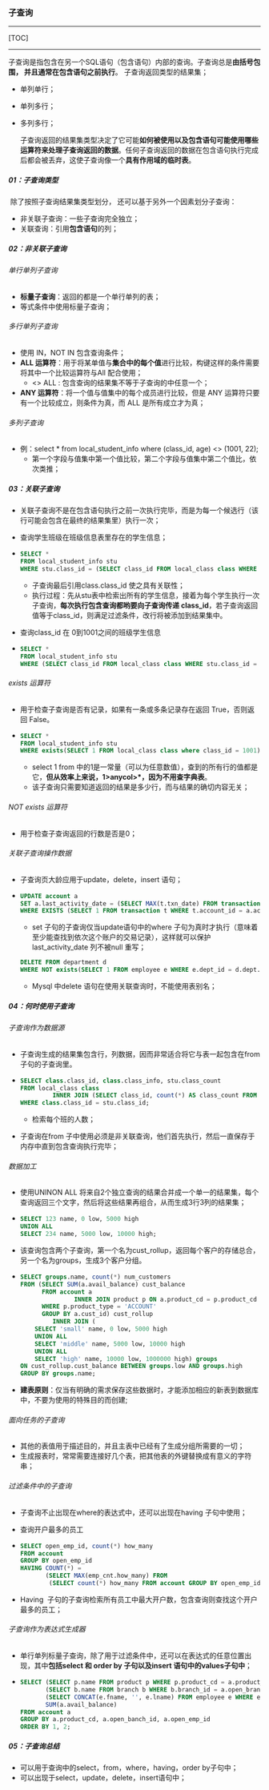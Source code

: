 ### 子查询

------

[TOC]

------

子查询是指包含在另一个SQL语句（包含语句）内部的查询。子查询总是**由括号包围， 并且通常在包含语句之前执行**。 子查询返回类型的结果集；

- 单列单行；
- 单列多行；
- 多列多行；

  子查询返回的结果集类型决定了它可能**如何被使用以及包含语句可能使用哪些运算符来处理子查询返回的数据**。任何子查询返回的数据在包含语句执行完成后都会被丢弃，这使子查询像一个**具有作用域的临时表**。

##### 01：子查询类型

​	 除了按照子查询结果集类型划分， 还可以基于另外一个因素划分子查询： 

- 非关联子查询：一些子查询完全独立；
- 关联查询：引用**包含语句**的列；

##### 02：非关联子查询

###### 单行单列子查询

- **标量子查询**：返回的都是一个单行单列的表；
- 等式条件中使用标量子查询；

###### 多行单列子查询

- 使用 IN，NOT IN 包含查询条件；
- **ALL 运算符**：用于将某单值与**集合中的每个值**进行比较，构键这样的条件需要将其中一个比较运算符与All 配合使用；
  - <> ALL : 包含查询的结果集不等于子查询的中任意一个；
- **ANY 运算符**：将一个值与值集中的每个成员进行比较，但是 ANY 运算符只要有一个比较成立，则条件为真，而 ALL 是所有成立才为真；

###### 多列子查询

- 例：select * from local_student_info where (class_id, age) <> (1001, 22);
  - 第一个字段与值集中第一个值比较，第二个字段与值集中第二个值比，依次类推；

##### 03：关联子查询

- 关联子查询不是在包含语句执行之前一次执行完毕，而是为每一个候选行（该行可能会包含在最终的结果集里）执行一次；

- 查询学生班级在班级信息表里存在的学生信息；

- ```sql
  SELECT *
  FROM local_student_info stu
  WHERE stu.class_id = (SELECT class_id FROM local_class class WHERE stu.class_id = class.class_id);
  ```

  - 子查询最后引用class.class_id  使之具有关联性；
  - 执行过程：先从stu表中检索出所有的学生信息，接着为每个学生执行一次子查询，**每次执行包含查询都哟要向子查询传递 class_id**，若子查询返回值等于class_id，则满足过滤条件，改行将被添加到结果集中。

- 查询class_id 在 0到1001之间的班级学生信息

- ```sql
  SELECT *
  FROM local_student_info stu
  WHERE (SELECT class_id FROM local_class class WHERE stu.class_id = class.class_id) BETWEEN 0 AND 1001;
  ```

###### exists 运算符

- 用于检查子查询是否有记录，如果有一条或多条记录存在返回 True，否则返回 False。

- ```sql
  SELECT *
  FROM local_student_info stu
  WHERE exists(SELECT 1 FROM local_class class where class_id = 1001)
  ```

  - select 1 from 中的1是一常量（可以为任意数值），查到的所有行的值都是它，**但从效率上来说，1>anycol>\*，因为不用查字典表**。 
  - 该子查询只需要知道返回的结果是多少行，而与结果的确切内容无关；

###### NOT  exists 运算符

- 用于检查子查询返回的行数是否是0；

###### 关联子查询操作数据

- 子查询页大龄应用于update，delete，insert 语句；

- ```sql
  UPDATE account a
  SET a.last_activity_date = (SELECT MAX(t.txn_date) FROM transaction t WHERE t.account_id = a.account_id)
  WHERE EXISTS (SELECT 1 FROM transaction t WHERE t.account_id = a.account_id);
  ```

  - set 子句的子查询仅当update语句中的where 子句为真时才执行（意味着至少能查找到依次这个账户的交易记录），这样就可以保护last_activity_date 列不被null 重写；

  ```sql
  DELETE FROM department d
  WHERE NOT exists(SELECT 1 FROM employee e WHERE e.dept_id = d.dept.id);
  ```

  - Mysql 中delete 语句在使用关联查询时，不能使用表别名；

##### 04：何时使用子查询

###### 子查询作为数据源

- 子查询生成的结果集包含行，列数据，因而非常适合将它与表一起包含在from子句的子查询里。

- ```sql
  SELECT class.class_id, class.class_info, stu.class_count
  FROM local_class class
           INNER JOIN (SELECT class_id, count(*) AS class_count FROM local_student_info GROUP BY class_id) stu
  WHERE class.class_id = stu.class_id;
  ```

  - 检索每个班的人数；

- 子查询在from 子中使用必须是非关联查询，他们首先执行，然后一直保存于内存中直到包含查询执行完毕；

###### 数据加工

- 使用UNINON ALL 将来自2个独立查询的结果合并成一个单一的结果集，每个查询返回三个文字，然后将这些结果再组合，从而生成3行3列的结果集；

- ```sql
  SELECT 123 name, 0 low, 5000 high
  UNION ALL
  SELECT 234 name, 5000 low, 10000 high;
  ```

- 该查询包含两个子查询，第一个名为cust_rollup，返回每个客户的存储总合，另一个名为groups，生成3个客户分组。

- ```sql
  SELECT groups.name, count(*) num_customers
  FROM (SELECT SUM(a.avail_balance) cust_balance
        FROM account a
                 INNER JOIN product p ON a.product_cd = p.product_cd
        WHERE p.product_type = 'ACCOUNT'
        GROUP BY a.cust_id) cust_rollup
           INNER JOIN (
      SELECT 'small' name, 0 low, 5000 high
      UNION ALL
      SELECT 'middle' name, 5000 low, 10000 high
      UNION ALL
      SELECT 'high' name, 10000 low, 1000000 high) groups
  ON cust_rollup.cust_balance BETWEEN groups.low AND groups.high
  GROUP BY groups.name;
  ```

- **建表原则**：仅当有明确的需求保存这些数据时，才能添加相应的新表到数据库中，不要为使用的特殊目的而创建;

###### 面向任务的子查询

-  其他的表值用于描述目的，并且主表中已经有了生成分组所需要的一切；
- 生成报表时，常常需要连接好几个表，把其他表的外键替换成有意义的字符串；

###### 过滤条件中的子查询

- 子查询不止出现在where的表达式中，还可以出现在having 子句中使用；

- 查询开户最多的员工

- ```sql
  SELECT open_emp_id, count(*) how_many
  FROM account
  GROUP BY open_emp_id
  HAVING COUNT(*) =
         (SELECT MAX(emp_cnt.how_many) FROM
          (SELECT count(*) how_many FROM account GROUP BY open_emp_id) emp_cnt);
  ```

- Having  子句的子查询检索所有员工中最大开户数，包含查询则查找这个开户最多的员工；

###### 子查询作为表达式生成器

- 单行单列标量子查询，除了用于过滤条件中，还可以在表达式的任意位置出现，其中**包括select 和 order by 子句以及insert 语句中的values子句中**；

- ```sql
  SELECT (SELECT p.name FROM product p WHERE p.product_cd = a.product_cd AND p.product_type_cd = 'ACCOUNT') product,
         (SELECT b.name FROM branch b WHERE b.branch_id = a.open_branch_id)                       branch,
         (SELECT CONCAT(e.fname, '', e.lname) FROM employee e WHERE e.emp_id = a.open_emp_id) name,
         SUM(a.avail_balance)                                                                         tot_deposits
  FROM account a
  GROUP BY a.product_cd, a.open_banch_id, a.open_emp_id
  ORDER BY 1, 2;
  ```

##### 05：子查询总结

- 可以用于查询中的select，from，where，having，order by子句中；
- 可以出现于select，update，delete，insert语句中；



